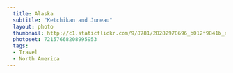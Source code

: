 ```yaml
---
  title: Alaska
  subtitle: "Ketchikan and Juneau"
  layout: photo
  thumbnail: http://c1.staticflickr.com/9/8781/28282978696_b012f9841b_n.jpg
  photoset: 72157668208995953
  tags:
  - Travel
  - North America
---
```

